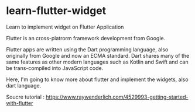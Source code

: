# learn-flutter-widget
Learn to implement widget on Flutter Application 

Flutter is an cross-platrorm framework development from Google.

Flutter apps are written using the Dart programming language, also originally from Google and now an ECMA standard. Dart shares many of the same features as other modern languages such as Kotlin and Swift and can be trans-compiled into JavaScript code.

Here, I'm going to know more about flutter and implement the widgets, also dart language.

Soucre tutorial : 
https://www.raywenderlich.com/4529993-getting-started-with-flutter
